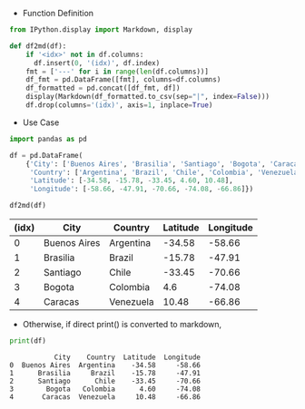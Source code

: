 * Function Definition


```python
from IPython.display import Markdown, display

def df2md(df):
    if '<idx>' not in df.columns:
      df.insert(0, '(idx)', df.index)
    fmt = ['---' for i in range(len(df.columns))]
    df_fmt = pd.DataFrame([fmt], columns=df.columns)
    df_formatted = pd.concat([df_fmt, df])
    display(Markdown(df_formatted.to_csv(sep="|", index=False)))
    df.drop(columns='(idx)', axis=1, inplace=True)
```

* Use Case


```python
import pandas as pd

df = pd.DataFrame(
    {'City': ['Buenos Aires', 'Brasilia', 'Santiago', 'Bogota', 'Caracas'],
     'Country': ['Argentina', 'Brazil', 'Chile', 'Colombia', 'Venezuela'],
     'Latitude': [-34.58, -15.78, -33.45, 4.60, 10.48],
     'Longitude': [-58.66, -47.91, -70.66, -74.08, -66.86]})

df2md(df)
```


(idx)|City|Country|Latitude|Longitude
---|---|---|---|---
0|Buenos Aires|Argentina|-34.58|-58.66
1|Brasilia|Brazil|-15.78|-47.91
2|Santiago|Chile|-33.45|-70.66
3|Bogota|Colombia|4.6|-74.08
4|Caracas|Venezuela|10.48|-66.86



* Otherwise, if direct print() is converted to markdown,


```python
print(df)
```

               City    Country  Latitude  Longitude
    0  Buenos Aires  Argentina    -34.58     -58.66
    1      Brasilia     Brazil    -15.78     -47.91
    2      Santiago      Chile    -33.45     -70.66
    3        Bogota   Colombia      4.60     -74.08
    4       Caracas  Venezuela     10.48     -66.86
    

